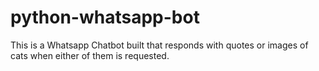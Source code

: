 # python-whatsapp-bot
This is a Whatsapp Chatbot built that responds with quotes or images of cats when either of them is requested.
